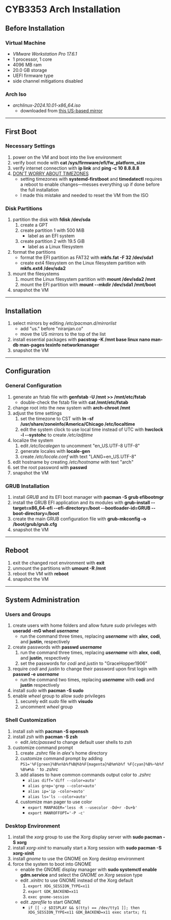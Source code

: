 # CYB3353 Arch Installation
## Before Installation
### Virtual Machine
- *VMware Workstation Pro 17.6.1*
- 1 processor, 1 core
- 4096 MB ram
- 20.0 GB storage
- UEFI firmware type
- side channel mitigations disabled
### Arch Iso
- *archlinux-2024.10.01-x86_64.iso*
	- downloaded from [this US-based mirror](https://mirror.clarkson.edu/archlinux/iso/2024.10.01/)

---
## First Boot
### Necessary Settings
1. power on the VM and boot into the live environment
2. verify boot mode with **cat /sys/firmware/efi/fw_platform_size**
3. verify internet connection with **ip link** and **ping -c 10 8.8.8.8**
4. <ins>DON'T WORRY ABOUT TIMEZONES</ins>
	- setting timezones with **systemd-firstboot** and **timedatectl** requires a reboot to enable changes—messes everything up if done before the full installation
	- I made this mistake and needed to reset the VM from the ISO

### Disk Partitions
1. partition the disk with **fdisk /dev/sda**
	1. create a GPT
	2. create partition 1 with 500 MiB
		- label as an EFI system
	3. create partition 2 with 19.5 GiB
		- label as a Linux filesystem
2. format the partitions
	- format the EFI partition as FAT32 with **mkfs.fat -F 32 /dev/sda1**
	- create ext4 filesystem on the Linux filesystem partition with **mkfs.ext4 /dev/sda2**
3. mount the filesystems
	1. mount the Linux filesystem partition with **mount /dev/sda2 /mnt**
	2. mount the EFI partition with **mount --mkdir /dev/sda1 /mnt/boot**
4. snapshot the VM

---
## Installation
1. select mirrors by editing */etc/pacman.d/mirrorlist*
	- add "us." before "niranjan.co"
	- move the US mirrors to the top of the list
2. install essential packages with **pacstrap -K /mnt base linux nano man-db man-pages texinfo networkmanager**
3. snapshot the VM

---
## Configuration
### General Configuration
1. generate an fstab file with **genfstab -U /mnt >> /mnt/etc/fstab**
	- double-check the fstab file with **cat /mnt/etc/fstab**
2. change root into the new system with **arch-chroot /mnt**
3. adjust the time settings
	1. set the timezone to CST with **ln -sf /usr/share/zoneinfo/America/Chicago /etc/localtime**
	2. edit the system clock to use local time instead of UTC with **hwclock -l --systohc** to create */etc/adjtime*
4. localize the system
	1. edit */etc/localegen* to uncomment "en_US.UTF-8 UTF-8"
	2. generate locales with **locale-gen**
	3. create */etc/locale.conf* with text "LANG=en_US.UTF-8"
5. edit hostname by creating */etc/hostname* with text "arch"
6. set the root password with **passwd**
7. snapshot the VM

### GRUB Installation
1. install *GRUB* and its EFI boot manager with **pacman -S grub efibootmgr**
2. install the GRUB EFI application and its modules with **grub-install --target=x86_64-efi --efi-directory=/boot --bootloader-id=GRUB --boot-directory=/boot**
3. create the main GRUB configuration file with **grub-mkconfig -o /boot/grub/grub.cfg**
4. snapshot the VM

---
## Reboot
1. exit the changed root environment with **exit**
2. unmount the partitions with **umount -R /mnt**
3. reboot the VM with **reboot**
4. snapshot the VM

---

## System Administration
### Users and Groups
1. create users with home folders and allow future *sudo* privileges with **useradd -mG wheel** **_username_**
	- run the command three times, replacing **_username_** with **alex**, **codi**, and **justin**, respectively
2. create passwords with **passwd** **_username_**
	1. run the command three times, replacing **_username_** with **alex**, **codi**, and **justin**, respectively
	2. set the passwords for *codi* and *justin* to "GraceHopper1906"
3. require *codi* and *justin* to change their password upon first login with **passwd -e** **_username_**
	- run the command two times, replacing **_username_** with **codi** and **justin** respectively
4. install *sudo* with **pacman -S sudo**
5. enable *wheel* group to allow *sudo* privileges
	1. securely edit *sudo* file with **visudo**
	2. uncomment *wheel* group

### Shell Customization
1. install *ssh* with **pacman -S openssh**
2. install *zsh* with **pacman -S zsh**
	- edit */etc/passwd* to change default user shells to *zsh*
3. customize command prompt
	1. create *.zshrc* file in *alex*'s home directory
	2. customize command prompt by adding `PS1='%F{green}%B%n%b%f%B@%b%F{magenta}%B%m%b%f %F{cyan}%B%~%b%f %B%#%b '` to *.zshrc*
	3. add aliases to have common commands output color to *.zshrc*
		- `alias diff='diff --color=auto'`
		- `alias grep='grep --color=auto'`
		- `alias ip='ip -color=auto'`
		- `alias ls='ls --color=auto'`
	4. customize man pager to use color
		- `export MANPAGER='less -R --usecolor -Dd+r -Du+b'`
		- `export MANROFFOPT='-P -c'`

### Desktop Environment
1. install the *xorg* group to use the Xorg display server with **sudo pacman -S xorg**
2. install *xorg-xinit* to manually start a Xorg session with **sudo pacman -S xorg-xinit**
3. install *gnome* to use the GNOME on Xorg desktop environment
4. force the system to boot into GNOME
	- enable the GNOME display manager with **sudo systemctl enable gdm.service** and select the *GNOME on Xorg* session type
	- edit *.xinitrc* to use GNOME instead of the Xorg default
		1. `export XDG_SESSION_TYPE=x11`
		2. `export GDK_BACKEND=x11`
		3. `exec gnome-session`
	- edit *.zprofile* to start GNOME
		- `if [[ -z $DISPLAY && $(tty) == /dev/tty1 ]]; then XDG_SESSION_TYPE=x11 GDK_BACKEND=x11 exec startx; fi`
